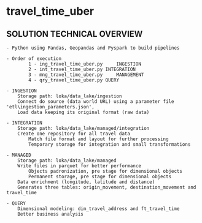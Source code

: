 # travel_time_uber
SOLUTION TECHNICAL OVERVIEW
---------------------------
	- Python using Pandas, Geopandas and Pyspark to build pipelines
		
	- Order of execution 
			1 - ing_travel_time_uber.py 	INGESTION
			2 - int_travel_time_uber.py	INTEGRATION
			3 - mng_travel_time_uber.py 	MANAGEMENT
			4 - qry_travel_time_uber.py	QUERY
		
	- INGESTION 
		Storage path: loka/data_lake/ingestion
		Connect do source (data world URL) using a parameter file 'etl\ingestion_parameters.json', 
		Load data keeping its original format (raw data)
		
	- INTEGRATION
		Storage path: loka/data_lake/managed/integration
		Create one repository for all travel data 
        	Match file format and layout for further processing
        	Temporary storage for integration and small transformations

	- MANAGED 
		Storage path: loka/data_lake/managed
		Write files in parquet for better performance
        	Objects padronization, pre stage for dimensional objects
        	Permanent storage, pre stage for dimensional objects
		Data enrichment (longitude, latitude and distance)
		Generates three tables:	origin_movement, destination_movement and travel_time
				
	- QUERY 
		Dimensional modeling: dim_travel_address and ft_travel_time
		Better business analysis

